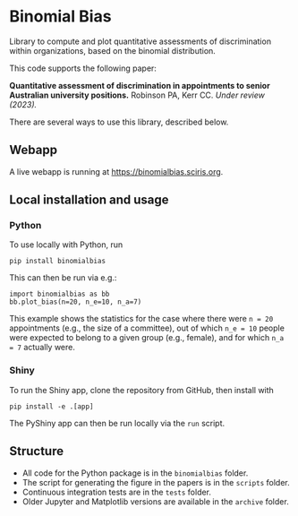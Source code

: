 # Binomial Bias

Library to compute and plot quantitative assessments of discrimination within organizations, based on the binomial distribution.

This code supports the following paper:

**Quantitative assessment of discrimination in appointments to senior Australian university positions.** Robinson PA, Kerr CC. *Under review (2023).*

There are several ways to use this library, described below.


## Webapp

A live webapp is running at https://binomialbias.sciris.org.


## Local installation and usage

### Python

To use locally with Python, run

    pip install binomialbias

This can then be run via e.g.:

    import binomialbias as bb
    bb.plot_bias(n=20, n_e=10, n_a=7)

This example shows the statistics for the case where there were `n = 20` appointments (e.g., the size of a committee), out of which `n_e = 10` people were expected to belong to a given group (e.g., female), and for which `n_a = 7` actually were.

### Shiny

To run the Shiny app, clone the repository from GitHub, then install with

    pip install -e .[app]

The PyShiny app can then be run locally via the `run` script.


## Structure

- All code for the Python package is in the `binomialbias` folder.
- The script for generating the figure in the papers is in the `scripts` folder.
- Continuous integration tests are in the `tests` folder.
- Older Jupyter and Matplotlib versions are available in the `archive` folder.